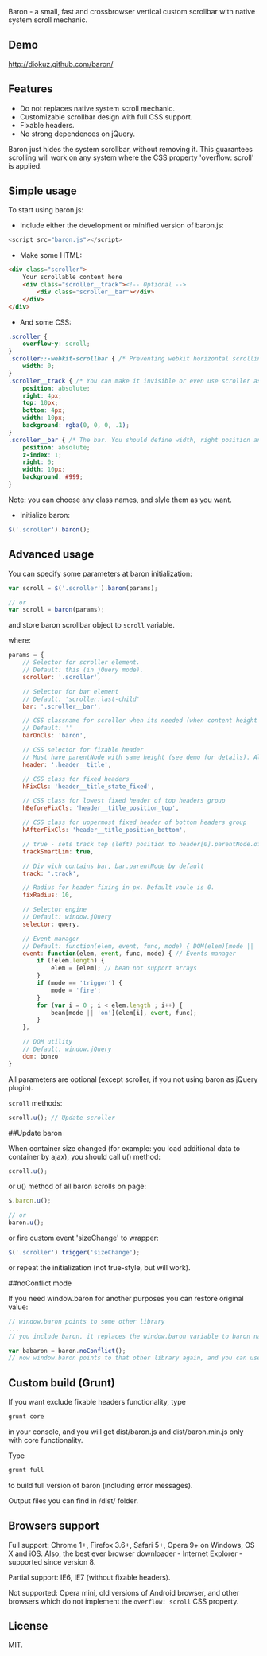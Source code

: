 Baron - a small, fast and crossbrowser vertical custom scrollbar with native system scroll mechanic.

## Demo

http://diokuz.github.com/baron/

## Features

- Do not replaces native system scroll mechanic.
- Customizable scrollbar design with full CSS support.
- Fixable headers.
- No strong dependences on jQuery.

Baron just hides the system scrollbar, without removing it. This guarantees scrolling will work on any system where the CSS property 'overflow: scroll' is applied.

## Simple usage

To start using baron.js:

* Include either the development or minified version of baron.js:

```js
<script src="baron.js"></script>
```

* Make some HTML:

```html
<div class="scroller">
    Your scrollable content here
    <div class="scroller__track"><!-- Optional -->
        <div class="scroller__bar"></div>
    </div>
</div>
```

* And some CSS:

```css
.scroller {
    overflow-y: scroll;
}
.scroller::-webkit-scrollbar { /* Preventing webkit horizontal scrolling bug */
    width: 0;
}
.scroller__track { /* You can make it invisible or even use scroller as track */
    position: absolute;
    right: 4px;
    top: 10px;
    bottom: 4px;
    width: 10px;
    background: rgba(0, 0, 0, .1);
}
.scroller__bar { /* The bar. You should define width, right position and background */
    position: absolute;    
    z-index: 1;
    right: 0;
    width: 10px;
    background: #999;
}
```

Note: you can choose any class names, and slyle them as you want.

* Initialize baron:

```js
$('.scroller').baron();
```

## Advanced usage

You can specify some parameters at baron initialization:

```js
var scroll = $('.scroller').baron(params);

// or
var scroll = baron(params);
```

and store baron scrollbar object to `scroll` variable.

where:

```js
params = {
    // Selector for scroller element.
    // Default: this (in jQuery mode).
    scroller: '.scroller',

    // Selector for bar element
    // Default: 'scroller:last-child'
    bar: '.scroller__bar',

    // CSS classname for scroller when its needed (when content height above scroller heights)
    // Default: ''
    barOnCls: 'baron',

    // CSS selector for fixable header
    // Must have parentNode with same height (see demo for details). Also see trackSmartLim parameter.
    header: '.header__title',

    // CSS class for fixed headers
    hFixCls: 'header__title_state_fixed',

    // CSS class for lowest fixed header of top headers group
    hBeforeFixCls: 'header__title_position_top',

    // CSS class for uppermost fixed header of bottom headers group
    hAfterFixCls: 'header__title_position_bottom',

    // true - sets track top (left) position to header[0].parentNode.offsetHeight (offsetWidth)
    trackSmartLim: true,

    // Div wich contains bar, bar.parentNode by default
    track: '.track',

    // Radius for header fixing in px. Default vaule is 0.
    fixRadius: 10,

    // Selector engine
    // Default: window.jQuery
    selector: qwery,

    // Event manager
    // Default: function(elem, event, func, mode) { DOM(elem)[mode || 'on'](event, func); };
    event: function(elem, event, func, mode) { // Events manager
        if (!elem.length) {
            elem = [elem]; // bean not support arrays
        }
        if (mode == 'trigger') {
            mode = 'fire';
        }
        for (var i = 0 ; i < elem.length ; i++) {
            bean[mode || 'on'](elem[i], event, func);
        }
    },

    // DOM utility
    // Default: window.jQuery
    dom: bonzo
}
```

All parameters are optional (except scroller, if you not using baron as jQuery plugin).

`scroll` methods:

```js
scroll.u(); // Update scroller
```

##Update baron

When container size changed (for example: you load additional data to container by ajax), you should call u() method:

```js
scroll.u();
```

or u() method of all baron scrolls on page:

```js
$.baron.u();

// or
baron.u();
```

or fire custom event 'sizeChange' to wrapper:

```js
$('.scroller').trigger('sizeChange');
```

or repeat the initialization (not true-style, but will work).

##noConflict mode

If you need window.baron for another purposes you can restore original value:
```js
// window.baron points to some other library
...
// you include baron, it replaces the window.baron variable to baron namespace

var babaron = baron.noConflict();
// now window.baron points to that other library again, and you can use window.babaron.u() etc.
```

## Custom build (Grunt)

If you want exclude fixable headers functionality, type
```js
grunt core
```
in your console, and you will get dist/baron.js and dist/baron.min.js only with core functionality.

Type
```js
grunt full
```
to build full version of baron (including error messages).

Output files you can find in /dist/ folder.

## Browsers support

Full support: Chrome 1+, Firefox 3.6+, Safari 5+, Opera 9+ on Windows, OS X and iOS. Also, the best ever browser downloader - Internet Explorer - supported since version 8.

Partial support: IE6, IE7 (without fixable headers).

Not supported: Opera mini, old versions of Android browser, and other browsers which do not implement the `overflow: scroll` CSS property.

## License

MIT.